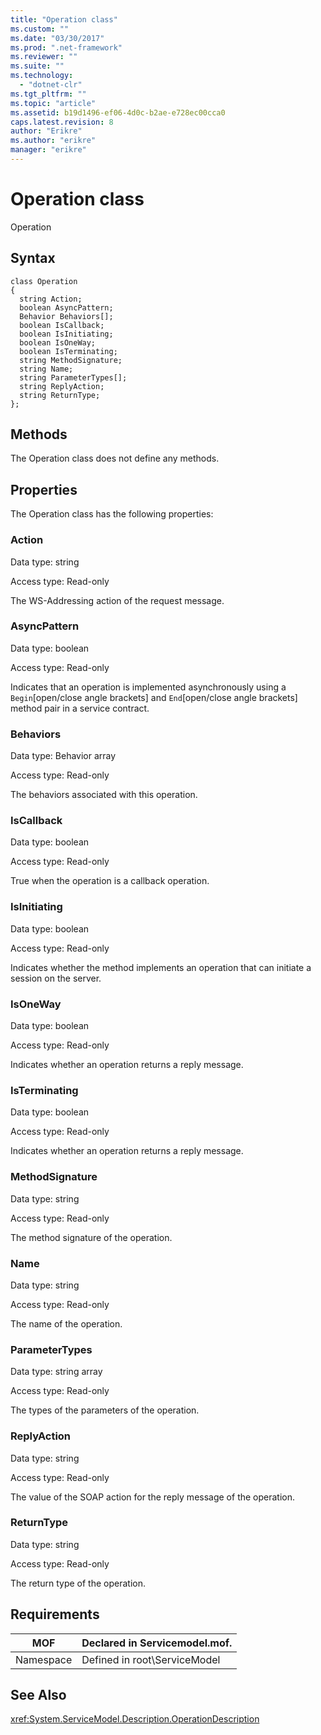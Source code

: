 ```yaml
---
title: "Operation class"
ms.custom: ""
ms.date: "03/30/2017"
ms.prod: ".net-framework"
ms.reviewer: ""
ms.suite: ""
ms.technology: 
  - "dotnet-clr"
ms.tgt_pltfrm: ""
ms.topic: "article"
ms.assetid: b19d1496-ef06-4d0c-b2ae-e728ec00cca0
caps.latest.revision: 8
author: "Erikre"
ms.author: "erikre"
manager: "erikre"
---
```

# Operation class
Operation  
  
## Syntax  
  
```  
class Operation  
{  
  string Action;  
  boolean AsyncPattern;  
  Behavior Behaviors[];  
  boolean IsCallback;  
  boolean IsInitiating;  
  boolean IsOneWay;  
  boolean IsTerminating;  
  string MethodSignature;  
  string Name;  
  string ParameterTypes[];  
  string ReplyAction;  
  string ReturnType;  
};  
```  
  
## Methods  
 The Operation class does not define any methods.  
  
## Properties  
 The Operation class has the following properties:  
  
### Action  
 Data type: string  
  
 Access type: Read-only  
  
 The WS-Addressing action of the request message.  
  
### AsyncPattern  
 Data type: boolean  
  
 Access type: Read-only  
  
 Indicates that an operation is implemented asynchronously using a `Begin`[open/close angle brackets] and `End`[open/close angle brackets] method pair in a service contract.  
  
### Behaviors  
 Data type: Behavior array  
  
 Access type: Read-only  
  
 The behaviors associated with this operation.  
  
### IsCallback  
 Data type: boolean  
  
 Access type: Read-only  
  
 True when the operation is a callback operation.  
  
### IsInitiating  
 Data type: boolean  
  
 Access type: Read-only  
  
 Indicates whether the method implements an operation that can initiate a session on the server.  
  
### IsOneWay  
 Data type: boolean  
  
 Access type: Read-only  
  
 Indicates whether an operation returns a reply message.  
  
### IsTerminating  
 Data type: boolean  
  
 Access type: Read-only  
  
 Indicates whether an operation returns a reply message.  
  
### MethodSignature  
 Data type: string  
  
 Access type: Read-only  
  
 The method signature of the operation.  
  
### Name  
 Data type: string  
  
 Access type: Read-only  
  
 The name of the operation.  
  
### ParameterTypes  
 Data type: string array  
  
 Access type: Read-only  
  
 The types of the parameters of the operation.  
  
### ReplyAction  
 Data type: string  
  
 Access type: Read-only  
  
 The value of the SOAP action for the reply message of the operation.  
  
### ReturnType  
 Data type: string  
  
 Access type: Read-only  
  
 The return type of the operation.  
  
## Requirements  
  
|MOF|Declared in Servicemodel.mof.|  
|---------|-----------------------------------|  
|Namespace|Defined in root\ServiceModel|  
  
## See Also  
 <xref:System.ServiceModel.Description.OperationDescription>
